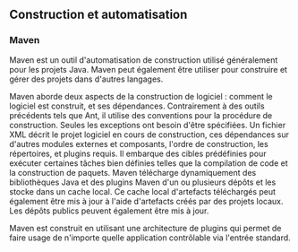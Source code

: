 ## Construction et automatisation

### Maven

Maven est un outil d'automatisation de construction utilisé généralement pour les projets Java.
Maven peut également être utiliser pour construire et gérer des projets dans d'autres langages.

Maven aborde deux aspects de la construction de logiciel : comment le logiciel est construit, et ses
dépendances. Contrairement à des outils précédents tels que Ant, il utilise des conventions pour la
procédure de construction. Seules les exceptions ont besoin d'être spécifiées. Un fichier XML décrit
le projet logiciel en cours de construction, ces dépendances sur d'autres modules externes et
composants, l'ordre de construction, les répertoires, et plugins requis. Il embarque des cibles
prédéfinies pour exécuter certaines tâches bien définies telles que la compilation de code et la
construction de paquets. Maven télécharge dynamiquement des bibliothèques Java et des plugins Maven
d'un ou plusieurs dépôts et les stocke dans un cache local. Ce cache local d'artefacts téléchargés
peut également être mis à jour à l'aide d'artefacts créés par des projets locaux. Les dépôts publics
peuvent également être mis à jour.

Maven est construit en utilisant une architecture de plugins qui permet de faire usage de n'importe
quelle application contrôlable via l'entrée standard.

